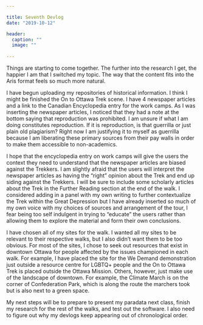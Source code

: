 ```yaml
---

title: Seventh Devlog
date: "2019-10-12"

header:
  caption: ""
  image: ""
  
---
```


Things are starting to come together. The further into the research I get, the happier I am that I switched my topic. The way that the content fits into the Aris format feels so much more natural. 

I have begun uploading my repositories of historical information. I think I might be finished the On to Ottawa Trek scene. I have 4 newspaper articles and a link to the Canadian Encyclopedia entry for the work camps. As I was inserting the newspaper articles, I noticed that they had a note at the bottom saying that reproduction was prohibited. I am unsure if what I am doing constitutes reproduction. If it is reproduction, is that guerrilla or just plain old plagiarism? Right now I am justifying it to myself as guerrilla because I am liberating these primary sources from their pay walls in order to make them accessible to non-academics. 

I hope that the encyclopedia entry on work camps will give the users the context they need to understand that the newspaper articles are biased against the Trekkers. I am slightly afraid that the users will interpret the newspaper articles as having the “right” opinion about the Trek and end up siding against the Trekkers. I will be sure to include some scholarly articles about the Trek in the Further Reading section at the end of the walk. I considered adding in a panel with my own writing to further contextualize the Trek within the Great Depression but I have already inserted so much of my own voice with my choices of sources and arrangement of the tour, I fear being too self indulgent in trying to “educate” the users rather than allowing them to explore the material and form their own conclusions.

I have chosen all of my sites for the walk. I wanted all my sites to be relevant to their respective walks, but I also didn’t want them to be too obvious. For most of the sites, I chose to seek out resources that exist in downtown Ottawa for people affected by the issues championed in each walk. For example, I have placed the site for the We Demand demonstration just outside a resource centre for LGBTQ+ people and the On to Ottawa Trek is placed outside the Ottawa Mission. Others, however, just make use of the landscape of downtown. For example, the Climate March is on the corner of Confederation Park, which is along the route the marchers took but is also next to a green space. 

My next steps will be to prepare to present my paradata next class, finish my research for the rest of the walks, and test out the software. I also need to figure out why my devlogs keep appearing out of chronological order.
